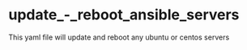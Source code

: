 # update_-_reboot_ansible_servers
This yaml file will update and reboot any ubuntu or centos servers
